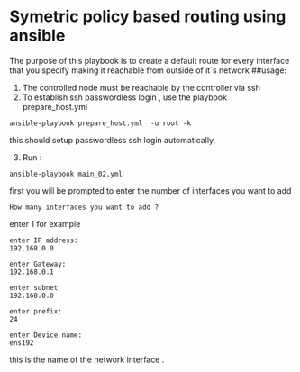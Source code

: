 # Symetric policy based routing using ansible
The purpose of this playbook is to create a default route for every interface that you specify making it reachable from outside of it`s network
##usage:
1. The controlled node must be reachable by the controller via ssh 
2. To establish ssh passwordless login , use the playbook prepare_host.yml 
```
ansible-playbook prepare_host.yml  -u root -k
```
this should setup passwordless ssh login automatically.

3. Run :

  ```
  ansible-playbook main_02.yml
  ```
  first you will be prompted to enter the number of interfaces you want to add
 ```
 How many interfaces you want to add ?
 ```
 enter 1 for example 
 
```
enter IP address: 
192.168.0.0

```
```
enter Gateway:
192.168.0.1
```
```
enter subnet
192.168.0.0
```
```
enter prefix:
24
```
```
enter Device name:
ens192
``` 
this is the name of the network interface .
